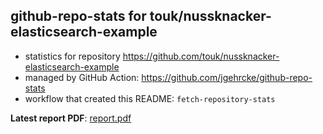 ## github-repo-stats for touk/nussknacker-elasticsearch-example

- statistics for repository https://github.com/touk/nussknacker-elasticsearch-example
- managed by GitHub Action: https://github.com/jgehrcke/github-repo-stats
- workflow that created this README: `fetch-repository-stats`

**Latest report PDF**: [report.pdf](https://github.com/TouK/nussknacker-repo-stats/raw/github-repo-stats/touk/nussknacker-elasticsearch-example/latest-report/report.pdf)

